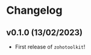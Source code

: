 # Changelog

<!--next-version-placeholder-->

## v0.1.0 (13/02/2023)

- First release of `zohotoolkit`!